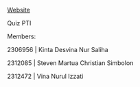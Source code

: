 [Website](https://quiz.stevensimbolon.me/)

Quiz PTI

Members: 

2306956 | Kinta Desvina Nur Saliha

2312085 | Steven Martua Christian Simbolon

2312472 | Vina Nurul Izzati
